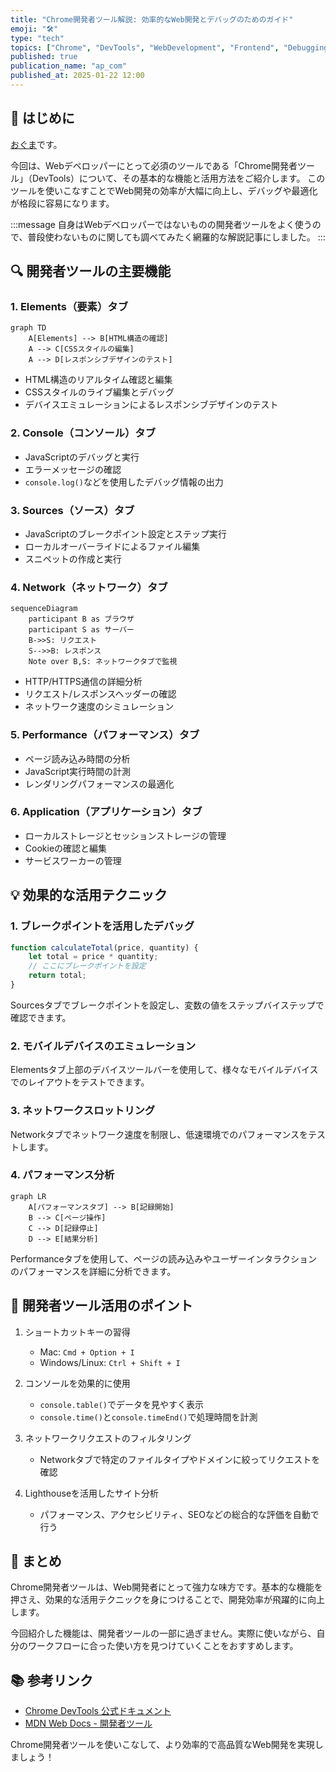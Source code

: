 ```yaml
---
title: "Chrome開発者ツール解説: 効率的なWeb開発とデバッグのためのガイド"
emoji: "🛠️"
type: "tech"
topics: ["Chrome", "DevTools", "WebDevelopment", "Frontend", "Debugging"]
published: true
publication_name: "ap_com"
published_at: 2025-01-22 12:00
---
```


## 🌟 はじめに

[おぐま](https://github.com/9mak)です。

今回は、Webデベロッパーにとって必須のツールである「Chrome開発者ツール」（DevTools）について、その基本的な機能と活用方法をご紹介します。
このツールを使いこなすことでWeb開発の効率が大幅に向上し、デバッグや最適化が格段に容易になります。

:::message
自身はWebデベロッパーではないものの開発者ツールをよく使うので、普段使わないものに関しても調べてみたく網羅的な解説記事にしました。
:::

## 🔍 開発者ツールの主要機能

### 1. Elements（要素）タブ

```mermaid
graph TD
    A[Elements] --> B[HTML構造の確認]
    A --> C[CSSスタイルの編集]
    A --> D[レスポンシブデザインのテスト]
```

- HTML構造のリアルタイム確認と編集
- CSSスタイルのライブ編集とデバッグ
- デバイスエミュレーションによるレスポンシブデザインのテスト

### 2. Console（コンソール）タブ

- JavaScriptのデバッグと実行
- エラーメッセージの確認
- `console.log()`などを使用したデバッグ情報の出力

### 3. Sources（ソース）タブ

- JavaScriptのブレークポイント設定とステップ実行
- ローカルオーバーライドによるファイル編集
- スニペットの作成と実行

### 4. Network（ネットワーク）タブ

```mermaid
sequenceDiagram
    participant B as ブラウザ
    participant S as サーバー
    B->>S: リクエスト
    S-->>B: レスポンス
    Note over B,S: ネットワークタブで監視
```

- HTTP/HTTPS通信の詳細分析
- リクエスト/レスポンスヘッダーの確認
- ネットワーク速度のシミュレーション

### 5. Performance（パフォーマンス）タブ

- ページ読み込み時間の分析
- JavaScript実行時間の計測
- レンダリングパフォーマンスの最適化

### 6. Application（アプリケーション）タブ

- ローカルストレージとセッションストレージの管理
- Cookieの確認と編集
- サービスワーカーの管理

## 💡 効果的な活用テクニック

### 1. ブレークポイントを活用したデバッグ

```javascript
function calculateTotal(price, quantity) {
    let total = price * quantity;
    // ここにブレークポイントを設定
    return total;
}
```

Sourcesタブでブレークポイントを設定し、変数の値をステップバイステップで確認できます。

### 2. モバイルデバイスのエミュレーション

Elementsタブ上部のデバイスツールバーを使用して、様々なモバイルデバイスでのレイアウトをテストできます。

### 3. ネットワークスロットリング

Networkタブでネットワーク速度を制限し、低速環境でのパフォーマンスをテストします。

### 4. パフォーマンス分析

```mermaid
graph LR
    A[パフォーマンスタブ] --> B[記録開始]
    B --> C[ページ操作]
    C --> D[記録停止]
    D --> E[結果分析]
```

Performanceタブを使用して、ページの読み込みやユーザーインタラクションのパフォーマンスを詳細に分析できます。

## 🎯 開発者ツール活用のポイント

1. ショートカットキーの習得
   - Mac: `Cmd + Option + I`
   - Windows/Linux: `Ctrl + Shift + I`

2. コンソールを効果的に使用
   - `console.table()`でデータを見やすく表示
   - `console.time()`と`console.timeEnd()`で処理時間を計測

3. ネットワークリクエストのフィルタリング
   - Networkタブで特定のファイルタイプやドメインに絞ってリクエストを確認

4. Lighthouseを活用したサイト分析
   - パフォーマンス、アクセシビリティ、SEOなどの総合的な評価を自動で行う

## 🎉 まとめ

Chrome開発者ツールは、Web開発者にとって強力な味方です。基本的な機能を押さえ、効果的な活用テクニックを身につけることで、開発効率が飛躍的に向上します。

今回紹介した機能は、開発者ツールの一部に過ぎません。実際に使いながら、自分のワークフローに合った使い方を見つけていくことをおすすめします。

## 📚 参考リンク

- [Chrome DevTools 公式ドキュメント](https://developer.chrome.com/docs/devtools/)
- [MDN Web Docs - 開発者ツール](https://developer.mozilla.org/ja/docs/Learn/Common_questions/What_are_browser_developer_tools)

Chrome開発者ツールを使いこなして、より効率的で高品質なWeb開発を実現しましょう！
